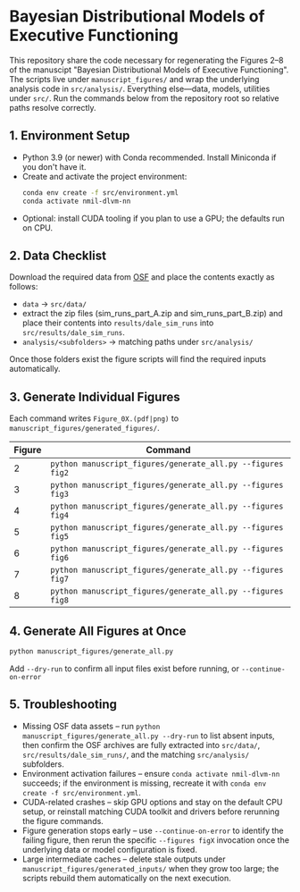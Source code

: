 # Bayesian Distributional Models of Executive Functioning

This repository share the code necessary for regenerating the Figures 2–8 of the manuscipt "Bayesian Distributional Models of Executive Functioning". The
scripts live under `manuscript_figures/` and wrap the underlying analysis code in `src/analysis/`.
Everything else—data, models, utilities under `src/`. Run the
commands below from the repository root so relative paths resolve correctly.

## 1. Environment Setup
- Python 3.9 (or newer) with Conda recommended. Install Miniconda if you don't have it.
- Create and activate the project environment:
  ```bash
  conda env create -f src/environment.yml
  conda activate nmil-dlvm-nn
  ```
- Optional: install CUDA tooling if you plan to use a GPU; the defaults run on CPU.

## 2. Data Checklist
Download the required data from [OSF](https://osf.io/ynbdr/files/osfstorage) and place the
contents exactly as follows:
- `data` → `src/data/` 
- extract the zip files (sim_runs_part_A.zip and 
 sim_runs_part_B.zip) and place their contents into `results/dale_sim_runs` into `src/results/dale_sim_runs`.
- `analysis/<subfolders>` → matching paths under `src/analysis/`

Once those folders exist the figure scripts will find the required inputs automatically.

## 3. Generate Individual Figures
Each command writes `Figure_0X.(pdf|png)` to `manuscript_figures/generated_figures/`.

| Figure | Command |
| --- | --- |
| 2 | `python manuscript_figures/generate_all.py --figures fig2` |
| 3 | `python manuscript_figures/generate_all.py --figures fig3` |
| 4 | `python manuscript_figures/generate_all.py --figures fig4` |
| 5 | `python manuscript_figures/generate_all.py --figures fig5` |
| 6 | `python manuscript_figures/generate_all.py --figures fig6` |
| 7 | `python manuscript_figures/generate_all.py --figures fig7` |
| 8 | `python manuscript_figures/generate_all.py --figures fig8` |


## 4. Generate All Figures at Once
```bash
python manuscript_figures/generate_all.py
```
Add `--dry-run` to confirm all input files exist before running, or `--continue-on-error`

## 5. Troubleshooting
- Missing OSF data assets – run `python manuscript_figures/generate_all.py --dry-run` to list absent inputs, then confirm the OSF archives are fully extracted into `src/data/`, `src/results/dale_sim_runs/`, and the matching `src/analysis/` subfolders.
- Environment activation failures – ensure `conda activate nmil-dlvm-nn` succeeds; if the environment is missing, recreate it with `conda env create -f src/environment.yml`.
- CUDA-related crashes – skip GPU options and stay on the default CPU setup, or reinstall matching CUDA toolkit and drivers before rerunning the figure commands.
- Figure generation stops early – use `--continue-on-error` to identify the failing figure, then rerun the specific `--figures figX` invocation once the underlying data or model configuration is fixed.
- Large intermediate caches – delete stale outputs under `manuscript_figures/generated_inputs/` when they grow too large; the scripts rebuild them automatically on the next execution.
